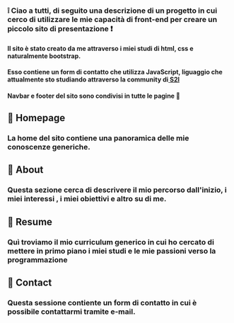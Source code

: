 ### :grey_exclamation: Ciao a tutti, di seguito una descrizione di un progetto in cui cerco di utilizzare le mie capacità di front-end per creare un piccolo sito di presentazione :exclamation:

#### Il sito è stato creato da me attraverso i miei studi di html, css e naturalmente bootstrap.
#### Esso contiene un form di contatto che utilizza JavaScript, liguaggio che attualmente sto studiando attraverso la community di<a href="https://talent.start2impact.it/profile/davide-panetta" target="_blank"> S2I</a>

#### Navbar e footer del sito sono condivisi in tutte le pagine :dart:

## :pushpin: Homepage
### La home del sito contiene una panoramica delle mie conoscenze generiche.

## :pushpin: About 
### Questa sezione cerca di descrivere il mio percorso dall'inizio, i miei interessi , i miei obiettivi e altro su di me.

## :pushpin: Resume
### Quì troviamo il mio curriculum generico in cui ho cercato di mettere in primo piano i miei studi e le mie passioni verso la programmazione

## :pushpin: Contact
### Questa sessione contiente un form di contatto in cui è possibile contattarmi tramite e-mail. 
